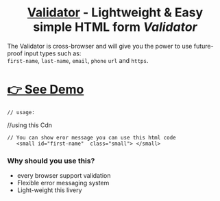 <h1 align="center">
  <a href='https://jahids.github.io/Form-validation-livery/src/template.html'>Validator</a> - Lightweight & Easy simple  HTML form <em>Validator</em>
</h1>

The Validator is cross-browser and will give you the power to use future-proof input types such as:<br>
`first-name`, `last-name`, `email`, `phone` `url` and `https`.

# [👉 See Demo](https://jahids.github.io/Form-validation-livery/src/template.html)


    // usage:
  //using this Cdn
     <script src="https://cdn.jsdelivr.net/gh/jahids/Form-validation-livery/build/main.bundle.js"></script>

    // You can show eror message you can use this html code
       <small id="first-name"  class="small"> </small>


### Why should you use this?

* every  browser support validation
* Flexible error messaging system
* Light-weight this livery